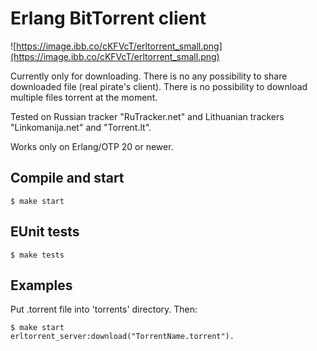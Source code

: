 Erlang BitTorrent client
============

![https://image.ibb.co/cKFVcT/erltorrent_small.png](https://image.ibb.co/cKFVcT/erltorrent_small.png)

Currently only for downloading. There is no any possibility to share downloaded file (real pirate's client). There is no possibility to download multiple files torrent at the moment.

Tested on Russian tracker "RuTracker.net" and Lithuanian trackers "Linkomanija.net" and "Torrent.lt".

Works only on Erlang/OTP 20 or newer.

## Compile and start
```
$ make start
```

## EUnit tests
```
$ make tests
```

## Examples

Put .torrent file into 'torrents' directory. Then:

```
$ make start
erltorrent_server:download("TorrentName.torrent").
```